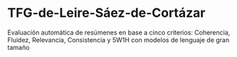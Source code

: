 # TFG-de-Leire-Sáez-de-Cortázar
Evaluación automática de resúmenes en base a cinco criterios: Coherencia, Fluidez, Relevancia, Consistencia y 5W1H con modelos de lenguaje de gran tamaño


